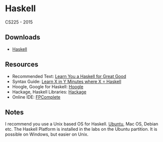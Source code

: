 # Haskell

CS225 - 2015

## Downloads
- [Haskell](https://www.haskell.org/platform/)

## Resources
- Recommended Text: [Learn You a Haskell for Great Good](http://learnyouahaskell.com)
- Syntax Guide: [Learn X in Y Minutes where X = Haskell](http://learnxinyminutes.com/docs/haskell/)
- Hoogle, Google for Haskell: [Hoogle](https://www.haskell.org/hoogle/)
- Hackage, Haskell Libraries: [Hackage](https://hackage.haskell.org)
- Online IDE: [FPComplete](https://www.fpcomplete.com)

## Notes
I recommend you use a Unix based OS for Haskell. [Ubuntu](http://www.ubuntu.com),
Mac OS, Debian etc.  The Haskell Platform is installed in the labs on the Ubuntu
partition.  It is possible on Windows, but easier on Unix.
